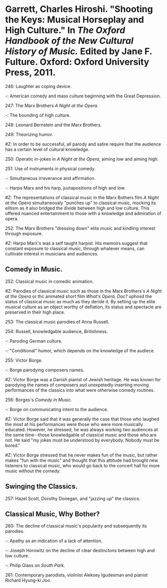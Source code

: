 # Garrett, Charles Hiroshi. "Shooting the Keys: Musical Horseplay and High Culture." In *The Oxford Handbook of the New Cultural History of Music.* Edited by Jane F. Fulture. Oxford: Oxford University Press, 2011.  

246: Laughter as coping device.  

-: American comedy and mass culture beginning with the Great Depression.  

247: The Marx Brothers *A Night at the Opera.*  

-: The bounding of high culture.  

248: Leonard Bernstein and the Marx Brothers.  

249: Theorizing humor.  

#Z: In order to be successful, all parody and satire require that the audience has a certain level of cultural knowledge.   

250: Operatic in-jokes in *A Night at the Opera,* aiming low and aiming high.  

251: Use of instruments in physical comedy.  

-: Simultaneous irreverance and affirmation.  

-: Harpo Marx and his harp, juxtapositions of high and low.  

#Z: The representations of classical music in the Marx Bothers film *A Night at the Opera* simultaneously "punches up" to classical music, mocking its elitism as it also bridged the divide between high and low culture. This offered nuanced entertainment to those with a knowledge and admiration of opera.    

252: The Marx Brothers "dressing down" elite music and kindling interest through exposure.  

#Z: Harpo Marx's was a self taught harpist. His memoirs suggest that constant exposure to classical music, through whatever means, can cultivate interest in musicians and audiences.  

## Comedy in Music.  

252: Classical music in comedic animation.  

#Z: Parodies of classical music such as those in the Marx Brothers's *A Night at the Opera* or thc animated short film *What's Opera, Doc?* uphosd the status of classical music as much as they deride it. By setting up the elite musical culture as an object worthy of deflation, its status and spectacle are preserved in their high place.  

253: The classical music parodies of Anna Russell.  

254: Russell, knowledgable audience, Britishness.  

-: Paroding German culture.  

-: "Conditional" humor, which depends on the knowledge of the audiece.  

255: Victor Borge.  

-: Borge parodying composers names.  

#Z: Victor Borge was a Danish pianist of Jewish heritage. He was known for parodying the names of composers asd unexpetedly inserting moving performances of the classics into what were otherwise comedy routines.  

256: Borges's *Comedy in Music.*  

-: Borge on communicating intent to the audience.  

#Z: Victor Borge said that it was generally the case that those who laughed the most at his performances were those who were more musically educated. However, he stressed, he was always working two audiences at the same time--those knowledgable of classical music and those who are not. He said "my jokes must be understood by everybody. Nobody must be bored."   

#Z: Victor Borge stressed that he never makes fun of the music, but rather makes "fun with the music" and thought that this attitude had brought new listeners to classical music, who would go back to the concert hall for more music without the comedy.  

## Swinging the Classics.  

257: Hazel Scott, Dorothy Donegan, and "jazzing up" the classics.  

## Classical Music, Why Bother?

260: The decline of classical music's popularity and subsequently its parodies.  

-: Apathy as an indication of a lack of attention.  

-: Joseph Horowitz on the decline of clear destinctons between high and low culture.  

-: Philip Glass on *South Park.*  

261: Contemporary parodists, violinist Aleksey Igudesman and pianist Richard Hyung-ki Joo.  
